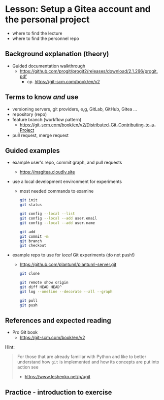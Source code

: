 # Lesson: Setup a Gitea account and the personal project

- where to find the lecture
- where to find the personnel repo

## Background explanation (theory)

- Guided documentation walkthrough
  - https://github.com/progit/progit2/releases/download/2.1.266/progit.pdf
    - cp. https://git-scm.com/book/en/v2

## Terms to know *and* use

- versioning servers, git providers, e,g, GitLab, GitHub, Gitea ...
- repository (repo)
- feature branch (workflow pattern)
  - https://git-scm.com/book/en/v2/Distributed-Git-Contributing-to-a-Project
- puĺl request, merge request

## Guided examples

- example user's repo, commit graph, and pull requests
  - https://magitea.cloudlv.site

- use a local development environment for experiments
  - most needed commands to examine

    ```bash
    git init
    git status

    git config --local --list
    git config --local --add user.email
    git config --local --add user.name

    git add
    git commit -m
    git branch
    git checkout
    ```

- example repo to use for *local* Git experiments (do not push!)
  - https://github.com/plantuml/plantuml-server.git

    ```bash
    git clone

    git remote show origin
    git diff HEAD HEAD^
    git log --oneline --decorate --all --graph

    git pull
    git push
    ```

## References and expected reading

- Pro Git book
  - https://git-scm.com/book/en/v2

Hint:

> For those that are already familiar with Python and like to better understand how `git` is implemented and how its concepts are put into action see
>
> - https://www.leshenko.net/p/ugit

## Practice - introduction to exercise